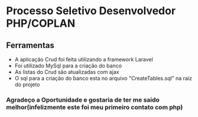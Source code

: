# Processo Seletivo Desenvolvedor PHP/COPLAN


## Ferramentas
* A aplicação Crud foi feita utilizando a framework Laravel
* Foi utilizado MySql para a criação do banco
* As listas do Crud são atualizadas com ajax
* O sql para a criação do banco esta no arquivo "CreateTables.sql" na raiz do projeto

### Agradeço a Oportunidade e gostaria de ter me saido melhor(infelizmente este foi meu primeiro contato com php) 